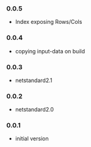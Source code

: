 ### 0.0.5
* Index exposing Rows/Cols

### 0.0.4
* copying input-data on build

### 0.0.3
* netstandard2.1

### 0.0.2
* netstandard2.0

### 0.0.1
* initial version